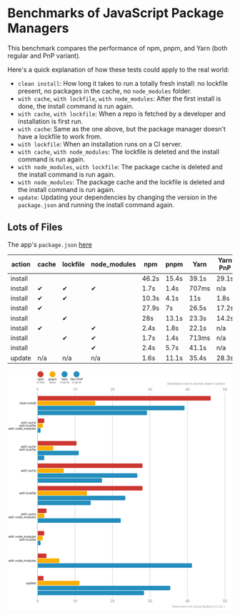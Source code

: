# Benchmarks of JavaScript Package Managers

This benchmark compares the performance of npm, pnpm, and Yarn (both regular and PnP variant).

Here's a quick explanation of how these tests could apply to the real world:

- `clean install`: How long it takes to run a totally fresh install: no lockfile present, no packages in the cache, no `node_modules` folder.
- `with cache`, `with lockfile`, `with node_modules`: After the first install is done, the install command is run again.
- `with cache`, `with lockfile`: When a repo is fetched by a developer and installation is first run.
- `with cache`: Same as the one above, but the package manager doesn't have a lockfile to work from.
- `with lockfile`: When an installation runs on a CI server.
- `with cache`, `with node_modules`: The lockfile is deleted and the install command is run again.
- `with node_modules`, `with lockfile`: The package cache is deleted and the install command is run again.
- `with node_modules`: The package cache and the lockfile is deleted and the install command is run again.
- `update`: Updating your dependencies by changing the version in the `package.json` and running the install command again.

## Lots of Files

The app's `package.json` [here](https://github.com/pnpm/pnpm.github.io/blob/main/benchmarks/fixtures/alotta-files/package.json)

| action  | cache | lockfile | node_modules| npm | pnpm | Yarn | Yarn PnP |
| ---     | ---   | ---      | ---         | --- | --- | --- | --- |
| install |       |          |             | 46.2s | 15.4s | 39.1s | 29.1s |
| install | ✔     | ✔        | ✔           | 1.7s | 1.4s | 707ms | n/a |
| install | ✔     | ✔        |             | 10.3s | 4.1s | 11s | 1.8s |
| install | ✔     |          |             | 27.9s | 7s | 26.5s | 17.2s |
| install |       | ✔        |             | 28s | 13.1s | 23.3s | 14.2s |
| install | ✔     |          | ✔           | 2.4s | 1.8s | 22.1s | n/a |
| install |       | ✔        | ✔           | 1.7s | 1.4s | 713ms | n/a |
| install |       |          | ✔           | 2.4s | 5.7s | 41.1s | n/a |
| update  | n/a   | n/a      | n/a         | 1.6s | 11.1s | 35.4s | 28.3s |

![Graph of the alotta-files results](../../static/img/benchmarks/alotta-files.svg)